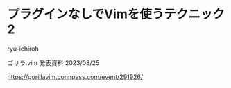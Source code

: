 
# プラグインなしでVimを使うテクニック2

ryu-ichiroh

ゴリラ.vim 発表資料
2023/08/25

https://gorillavim.connpass.com/event/291926/


